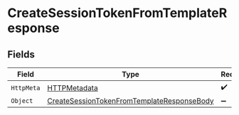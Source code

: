 # CreateSessionTokenFromTemplateResponse


## Fields

| Field                                                                                                             | Type                                                                                                              | Required                                                                                                          | Description                                                                                                       |
| ----------------------------------------------------------------------------------------------------------------- | ----------------------------------------------------------------------------------------------------------------- | ----------------------------------------------------------------------------------------------------------------- | ----------------------------------------------------------------------------------------------------------------- |
| `HttpMeta`                                                                                                        | [HTTPMetadata](../../Models/Components/HTTPMetadata.md)                                                           | :heavy_check_mark:                                                                                                | N/A                                                                                                               |
| `Object`                                                                                                          | [CreateSessionTokenFromTemplateResponseBody](../../Models/Requests/CreateSessionTokenFromTemplateResponseBody.md) | :heavy_minus_sign:                                                                                                | OK                                                                                                                |